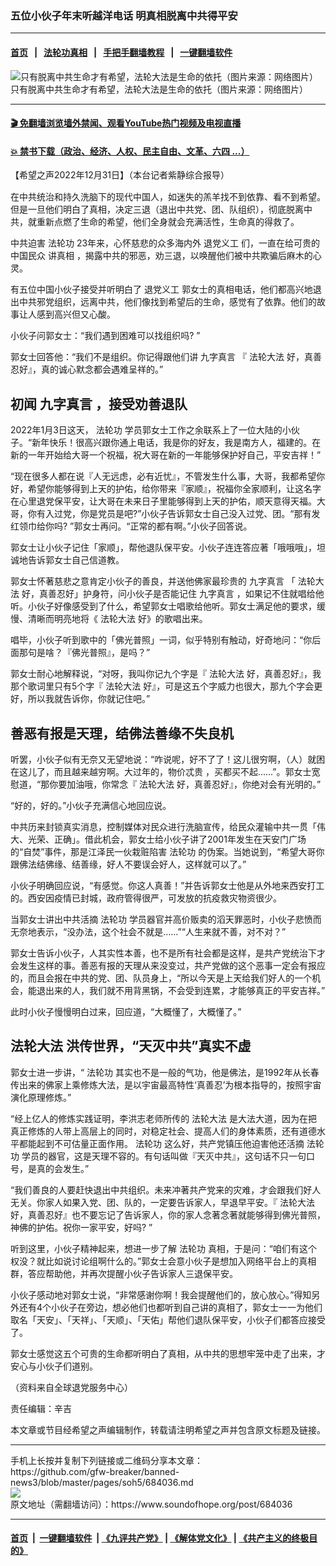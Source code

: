 ### 五位小伙子年末听越洋电话 明真相脱离中共得平安
------------------------

#### [首页](https://github.com/gfw-breaker/banned-news3/blob/master/README.md) &nbsp;&nbsp;|&nbsp;&nbsp; [法轮功真相](https://github.com/begood0513/basic/blob/master/README.md)  &nbsp;&nbsp;|&nbsp;&nbsp; [手把手翻墙教程](https://github.com/gfw-breaker/guides/wiki)  &nbsp;&nbsp;|&nbsp;&nbsp; [一键翻墙软件](https://github.com/gfw-breaker/nogfw/blob/master/README.md)  



<div><img alt="只有脱离中共生命才有希望，法轮大法是生命的依托（图片来源：网络图片）" src="https://img.soundofhope.org/2022-12/1672508348982.jpg"/>
<br/><figcaption class="caption">
 只有脱离中共生命才有希望，法轮大法是生命的依托（图片来源：网络图片）
</figcaption></div><hr/>

#### [ 🎬  免翻墙浏览墙外禁闻、观看YouTube热门视频及电视直播](https://github.com/gfw-breaker/HelloWorld)

#### [ 💥  禁书下载（政治、经济、人权、民主自由、文革、六四 ...）](https://github.com/gfw-breaker/books/blob/master/README.md)

<div><div class="Content__Wrapper sc-1bvya0-0 elmmKw article_body" itemprop="articleBody">
 <div id="post_place_1">
 </div>
 <p class="meta-top">
  <span class="meta">
   【希望之声2022年12月31日】（本台记者紫静综合报导）
  </span>
 </p>
 <p style="margin-top:15px;margin-bottom:8px">
  在中共统治和持久洗脑下的现代中国人，如迷失的羔羊找不到依靠、看不到希望。但是一旦他们明白了真相，决定三退（退出中共党、团、队组织），彻底脱离中共，就重新点燃了生命的希望，他们全身就会充满活性，生命真的得救了。
 </p>
 <p>
  中共迫害
  <ok href="/term/968">
   法轮功
  </ok>
  23年来，心怀慈悲的众多海内外
  <ok href="/term/386290">
   退党义工
  </ok>
  们，一直在给可贵的中国民众
  <ok href="/term/9405">
   讲真相
  </ok>
  ，揭露中共的邪恶，劝三退，以唤醒他们被中共欺骗后麻木的心灵。
 </p>
 <p>
  有五位中国小伙子接受并听明白了
  <ok href="/term/386290">
   退党义工
  </ok>
  郭女士的真相电话，他们都高兴地退出中共邪党组织，远离中共，他们像找到希望后的生命，感觉有了依靠。他们的故事让人感到高兴但又心酸。
 </p>
 <p>
  小伙子问郭女士：“我们遇到困难可以找组织吗? ”
 </p>
 <p>
  郭女士回答他：“我们不是组织。你记得跟他们讲
  <ok href="/term/70441">
   九字真言
  </ok>
  『
  <ok href="/term/8055">
   法轮大法
  </ok>
  好，真善忍好』，真的诚心默念都会遇难呈祥的。”
 </p>
 <h2>
  <strong>
   初闻
   <ok href="/term/70441">
    九字真言
   </ok>
   ，接受劝善退队
  </strong>
 </h2>
 <p>
  2022年1月3日这天，
  <ok href="/term/968">
   法轮功
  </ok>
  学员郭女士工作之余联系上了一位大陆的小伙子。“新年快乐！很高兴跟你通上电话，我是你的好友，我是南方人，福建的。在新的一年开始给大哥一个祝福，祝大哥在新的一年能够保护好自己，平安吉祥！”
 </p>
 <p>
  “现在很多人都在说『人无远虑，必有近忧』，不管发生什么事，大哥，我都希望你好，希望你能够得到上天的护佑，给你带来『家顺』，祝福你全家顺利，让这名字在心里退党保平安，让大哥在未来日子里能够得到上天的护佑，顺天意得天福。大哥，你有入过党，你是党员是吧?”小伙子告诉郭女士自己没入过党、团。“那有发红领巾给你吗? ”郭女士再问。“正常的都有啊。”小伙子回答说。
 </p>
 <p>
  郭女士让小伙子记住「家顺」，帮他退队保平安。小伙子连连答应著「哦哦哦」，坦诚地告诉郭女士自己信道教。
 </p>
 <p>
  郭女士怀著慈悲之意肯定小伙子的善良，并送他佛家最珍贵的
  <ok href="/term/70441">
   九字真言
  </ok>
  「
  <ok href="/term/8055">
   法轮大法
  </ok>
  好，真善忍好」护身符，问小伙子是否能记住
  <ok href="/term/70441">
   九字真言
  </ok>
  ，如果记不住就唱给他听。小伙子好像感受到了什么，希望郭女士唱歌给他听。郭女士满足他的要求，缓慢、清晰而明亮地将《
  <ok href="/term/8055">
   法轮大法
  </ok>
  好》的歌唱出来。
 </p>
 <p>
  唱毕，小伙子听到歌中的「佛光普照」一词，似乎特别有触动，好奇地问：“你后面那句是啥？『佛光普照』，是吗？”
 </p>
 <p>
  郭女士耐心地解释说，“对呀，我叫你记九个字是『
  <ok href="/term/8055">
   法轮大法
  </ok>
  好，真善忍好』，我那个歌词里只有5个字『
  <ok href="/term/8055">
   法轮大法
  </ok>
  好』，可是这五个字威力也很大，那九个字会更好，所以我就告诉你，你就记住吧。”
 </p>
 <h2>
  <strong>
   善恶有报是天理，结佛法善缘不失良机
  </strong>
 </h2>
 <p>
  听罢，小伙子似有无奈又无望地说：“咋说呢，好不了了！这儿很穷啊，（人）就困在这儿了，而且越来越穷啊。大过年的，物价忒贵 ，买都买不起……”。郭女士宽慰道，“那你要加油哦，你常念『
  <ok href="/term/8055">
   法轮大法
  </ok>
  好，真善忍好』，你绝对会有光明的。”
 </p>
 <p>
  “好的，好的。”小伙子充满信心地回应说。
 </p>
 <p>
  中共历来封锁真实消息，控制媒体对民众进行洗脑宣传，给民众灌输中共一贯「伟大、光荣、正确」。借此机会，郭女士给小伙子讲了2001年发生在天安门广场的“自焚”事件，那是江泽民一伙栽赃陷害
  <ok href="/term/968">
   法轮功
  </ok>
  的伪案。当她说到，“希望大哥你跟佛法结佛缘、结善缘，好人不要误会好人，这样就可以了。”
 </p>
 <p>
  小伙子明确回应说，“有感觉。你这人真善！”并告诉郭女士他是从外地来西安打工的。西安因疫情已封城，政府管得很严，可发放的抗疫救灾物资很少。
 </p>
 <p>
  当郭女士讲出中共活摘
  <ok href="/term/968">
   法轮功
  </ok>
  学员器官并高价贩卖的滔天罪恶时，小伙子悲愤而无奈地表示，“没办法，这个社会不就是……”“人生来就不善，对不对？”
 </p>
 <p>
  郭女士告诉小伙子，人其实性本善，也不是所有社会都是这样，是共产党统治下才会发生这样的事。善恶有报的天理从来没变过，共产党做的这个恶事一定会有报应的，而且会报在中共的党、团、队员身上，“所以今天是上天给我们好人的一个机会，能退出来的人，我们就不用背黑锅，不会受到连累，才能够真正的平安吉祥。”
 </p>
 <p>
  此时小伙子慢慢明白过来，回应道，“大概懂了，大概懂了。”
 </p>
 <h2>
  <strong>
   <ok href="/term/8055">
    法轮大法
   </ok>
   洪传世界，“天灭中共”真实不虚
  </strong>
 </h2>
 <p>
  郭女士进一步讲，“
  <ok href="/term/968">
   法轮功
  </ok>
  其实也不是一般的气功，他是佛法，是1992年从长春传出来的佛家上乘修炼大法，是以宇宙最高特性‘真善忍’为根本指导的，按照宇宙演化原理修炼。”
 </p>
 <p>
  “经上亿人的修炼实践证明，李洪志老师所传的
  <ok href="/term/8055">
   法轮大法
  </ok>
  是大法大道，因为在把真正修炼的人带上高层上的同时，对稳定社会、提高人们的身体素质，还有道德水平都能起到不可估量正面作用。
  <ok href="/term/968">
   法轮功
  </ok>
  这么好，共产党镇压他迫害他还活摘
  <ok href="/term/968">
   法轮功
  </ok>
  学员的器官，这是天理不容的。有句话叫做『天灭中共』，这句话不只一句口号，是真的会发生。”
 </p>
 <p>
  “我们善良的人要赶快退出中共组织。未来冲著共产党来的灾难，才会跟我们好人无关。你家人如果入党、团、队的，一定要告诉家人，早退早平安。『
  <ok href="/term/8055">
   法轮大法
  </ok>
  好，真善忍好』也不要忘记了告诉家人，你的家人念著念著就能够得到佛光普照，神佛的护佑。祝你一家平安，好吗? ”
 </p>
 <p>
  听到这里，小伙子精神起来，想进一步了解
  <ok href="/term/968">
   法轮功
  </ok>
  真相，于是问：“咱们有这个权没？就比如说讨论组啊什么的。”郭女士会意小伙子是想加入网络平台上的真相群，答应帮助他，并再次提醒小伙子告诉家人三退保平安。
 </p>
 <p>
  小伙子感动地对郭女士说，“非常感谢你啊！我会提醒他们的，放心放心。”得知另外还有4个小伙子在旁边，想必他们也都听到自己讲的真相了，郭女士一一为他们取名「天安」、「天祥」、「天顺」、「天佑」帮他们退队保平安，小伙子们都答应接受了。
 </p>
 <p>
  郭女士感觉这五个可贵的生命都听明白了真相，从中共的思想牢笼中走了出来，才安心与小伙子们道别。
 </p>
 <p>
  （资料来自全球退党服务中心）
 </p>
 <p class="meta-btm">
  责任编辑：辛吉
 </p>
 <p class="meta-btm">
  本文章或节目经希望之声编辑制作，转载请注明希望之声并包含原文标题及链接。
 </p>
</div>
</div>
<hr/>
手机上长按并复制下列链接或二维码分享本文章：<br/>
https://github.com/gfw-breaker/banned-news3/blob/master/pages/soh5/684036.md <br/>
<a href='https://github.com/gfw-breaker/banned-news3/blob/master/pages/soh5/684036.md'><img src='https://github.com/gfw-breaker/banned-news3/blob/master/pages/soh5/684036.md.png'/></a> <br/>
原文地址（需翻墙访问）：https://www.soundofhope.org/post/684036


------------------------
#### [首页](https://github.com/gfw-breaker/banned-news3/blob/master/README.md) &nbsp;|&nbsp; [一键翻墙软件](https://github.com/gfw-breaker/nogfw/blob/master/README.md) &nbsp;| [《九评共产党》](https://github.com/gfw-breaker/9ping.md/blob/master/README.md#九评之一评共产党是什么) | [《解体党文化》](https://github.com/gfw-breaker/jtdwh.md/blob/master/README.md) | [《共产主义的终极目的》](https://github.com/gfw-breaker/gczydzjmd.md/blob/master/README.md)


<img src='http://gfw-breaker.win/banned-news3/pages/soh5/684036.md' width='0px' height='0px'/>